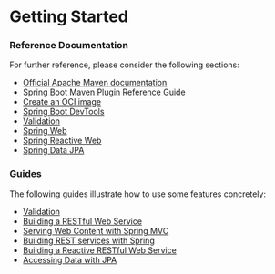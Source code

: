 # Getting Started

### Reference Documentation
For further reference, please consider the following sections:

* [Official Apache Maven documentation](https://maven.apache.org/guides/index.html)
* [Spring Boot Maven Plugin Reference Guide](https://docs.spring.io/spring-boot/docs/2.7.1/maven-plugin/reference/html/)
* [Create an OCI image](https://docs.spring.io/spring-boot/docs/2.7.1/maven-plugin/reference/html/#build-image)
* [Spring Boot DevTools](https://docs.spring.io/spring-boot/docs/2.7.1/reference/htmlsingle/#using.devtools)
* [Validation](https://docs.spring.io/spring-boot/docs/2.7.1/reference/htmlsingle/#io.validation)
* [Spring Web](https://docs.spring.io/spring-boot/docs/2.7.1/reference/htmlsingle/#web)
* [Spring Reactive Web](https://docs.spring.io/spring-boot/docs/2.7.1/reference/htmlsingle/#web.reactive)
* [Spring Data JPA](https://docs.spring.io/spring-boot/docs/2.7.1/reference/htmlsingle/#data.sql.jpa-and-spring-data)

### Guides
The following guides illustrate how to use some features concretely:

* [Validation](https://spring.io/guides/gs/validating-form-input/)
* [Building a RESTful Web Service](https://spring.io/guides/gs/rest-service/)
* [Serving Web Content with Spring MVC](https://spring.io/guides/gs/serving-web-content/)
* [Building REST services with Spring](https://spring.io/guides/tutorials/rest/)
* [Building a Reactive RESTful Web Service](https://spring.io/guides/gs/reactive-rest-service/)
* [Accessing Data with JPA](https://spring.io/guides/gs/accessing-data-jpa/)

